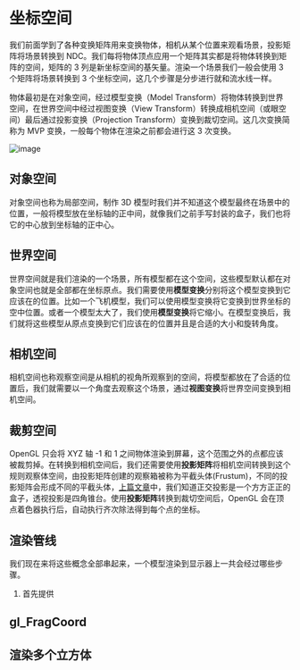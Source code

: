 # 坐标空间

我们前面学到了各种变换矩阵用来变换物体，相机从某个位置来观看场景，投影矩阵将场景转换到 NDC。我们每将物体顶点应用一个矩阵其实都是将物体转换到矩阵的空间，矩阵的 3 列是新坐标空间的基矢量。渲染一个场景我们一般会使用 3 个矩阵将场景转换到 3 个坐标空间，这几个步骤是分步进行就和流水线一样。

物体最初是在对象空间，经过模型变换（Model Transform）将物体转换到世界空间，在世界空间中经过视图变换（View Transform）转换成相机空间（或眼空间）最后通过投影变换（Projection Transform）变换到裁切空间。这几次变换简称为 MVP 变换，一般每个物体在渲染之前都会进行这 3 次变换。

![image](https://user-images.githubusercontent.com/25923128/122650168-ef330d80-d163-11eb-94d0-ee2270f5ca48.png)

## 对象空间

对象空间也称为局部空间，制作 3D 模型时我们并不知道这个模型最终在场景中的位置，一般将模型放在坐标轴的正中间，就像我们之前手写封装的盒子，我们也将它的中心放到坐标轴的正中心。

## 世界空间

世界空间就是我们渲染的一个场景，所有模型都在这个空间，这些模型默认都在对象空间也就是全部都在坐标原点。我们需要使用**模型变换**分别将这个模型变换到它应该在的位置。比如一个飞机模型，我们可以使用模型变换将它变换到世界坐标的空中位置。或者一个模型太大了，我们使用**模型变换**将它缩小。在模型变换后，我们就将这些模型从原点变换到它们应该在的位置并且是合适的大小和旋转角度。

## 相机空间

相机空间也称观察空间是从相机的视角所观察到的空间，将模型都放在了合适的位置后，我们就需要以一个角度去观察这个场景，通过**视图变换**将世界空间变换到相机空间。

## 裁剪空间

OpenGL 只会将 XYZ 轴 -1 和 1 之间物体渲染到屏幕，这个范围之外的点都应该被裁剪掉。在转换到相机空间后，我们还需要使用**投影矩阵**将相机空间转换到这个规则观察体空间，由投影矩阵创建的观察箱被称为平截头体(Frustum)，不同的投影矩阵会形成不同的平截头体，[上篇文章](/9-projection.md)中，我们知道正交投影是一个方方正正的盒子，透视投影是四角锥台。使用**投影矩阵**转换到裁切空间后，OpenGL 会在顶点着色器执行后，自动执行齐次除法得到每个点的坐标。

## 渲染管线

我们现在来将这些概念全部串起来，一个模型渲染到显示器上一共会经过哪些步骤。

1. 首先提供

## gl_FragCoord

## 渲染多个立方体

